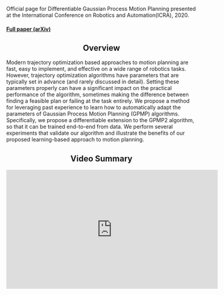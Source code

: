 Official page for Differentiable Gaussian Process Motion Planning presented at the International Conference on Robotics and Automation(ICRA), 2020.

#### [Full paper (arXiv)](https://arxiv.org/abs/1907.09591)

## <center> Overview </center>

Modern trajectory optimization based approaches to motion planning are fast, easy to implement, and effective on a wide range of robotics tasks. However, trajectory optimization algorithms have parameters that are typically set in advance (and rarely discussed in detail). Setting these parameters properly can have a significant impact on the practical performance of the algorithm, sometimes making the difference between finding a feasible plan or failing at the task entirely. We propose a method for leveraging past experience to learn how to automatically adapt the parameters of Gaussian Process Motion Planning (GPMP) algorithms. Specifically, we propose a differentiable extension to the GPMP2 algorithm, so that it can be trained end-to-end from data. We perform several experiments that validate our algorithm and illustrate the benefits of our proposed learning-based approach to motion planning.


## <center> Video Summary </center>

<center><iframe width="560" height="315" src="https://www.youtube.com/embed/OpVf48d6A-o" frameborder="0" allow="accelerometer; autoplay; encrypted-media; gyroscope; picture-in-picture" allowfullscreen></iframe></center>
